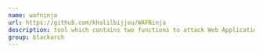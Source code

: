 ```yaml
---
name: wafninja
url: https://github.com/khalilbijjou/WAFNinja
description: tool which contains two functions to attack Web Application Firewalls. URL : https://github.com/khalilbijjou/WAFNinja Groups : blackarch blackarch-webapp blackarch-fuzzer
group: blackarch
---
```

